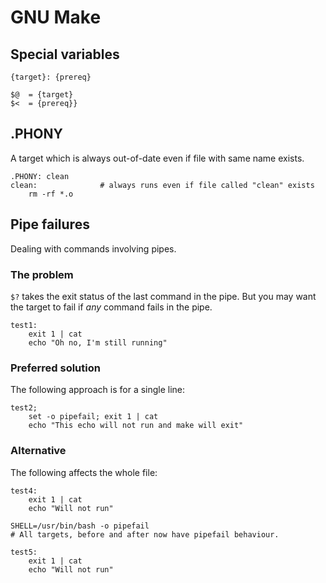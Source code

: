 # GNU Make
## Special variables


    {target}: {prereq}

    $@  = {target}
    $<  = {prereq}}

## .PHONY

A target which is always out-of-date even if file with same name exists.

    .PHONY: clean
    clean:              # always runs even if file called "clean" exists
        rm -rf *.o

## Pipe failures

Dealing with commands involving pipes.

### The problem

`$?` takes the exit status of the last command in the pipe.
But you may want the target to fail if *any* command fails in the pipe.

    test1:
        exit 1 | cat
        echo "Oh no, I'm still running"

### Preferred solution

The following approach is for a single line:

    test2;
        set -o pipefail; exit 1 | cat
        echo "This echo will not run and make will exit"

### Alternative

The following affects the whole file:

    test4:
        exit 1 | cat
        echo "Will not run"

    SHELL=/usr/bin/bash -o pipefail
    # All targets, before and after now have pipefail behaviour.

    test5:
        exit 1 | cat
        echo "Will not run"

